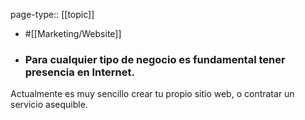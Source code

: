 page-type:: [[topic]]

- #[[Marketing/Website]]

- ### Para cualquier tipo de negocio es fundamental tener presencia en Internet.

Actualmente es muy sencillo crear tu propio sitio web, o contratar un servicio asequible.



